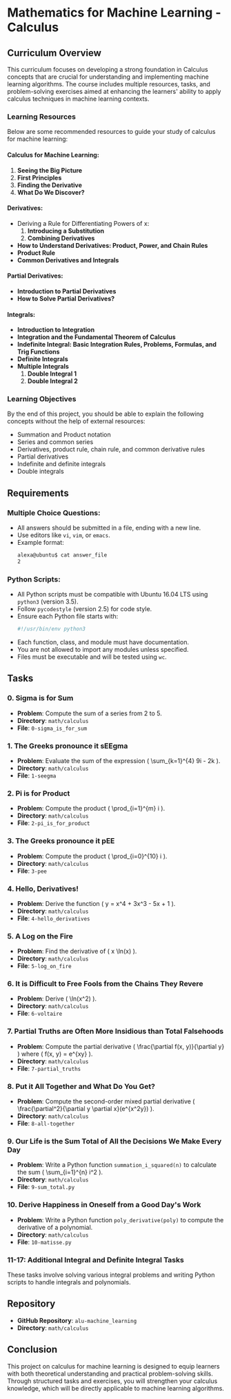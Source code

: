 # Mathematics for Machine Learning - Calculus

## Curriculum Overview

This curriculum focuses on developing a strong foundation in Calculus concepts that are crucial for understanding and implementing machine learning algorithms. The course includes multiple resources, tasks, and problem-solving exercises aimed at enhancing the learners' ability to apply calculus techniques in machine learning contexts.

### Learning Resources

Below are some recommended resources to guide your study of calculus for machine learning:

#### Calculus for Machine Learning:
1. **Seeing the Big Picture**  
2. **First Principles**  
3. **Finding the Derivative**  
4. **What Do We Discover?**

#### Derivatives:
- Deriving a Rule for Differentiating Powers of x:
  1. **Introducing a Substitution**  
  2. **Combining Derivatives**  
- **How to Understand Derivatives: Product, Power, and Chain Rules**  
- **Product Rule**
- **Common Derivatives and Integrals**

#### Partial Derivatives:
- **Introduction to Partial Derivatives**  
- **How to Solve Partial Derivatives?**

#### Integrals:
- **Introduction to Integration**  
- **Integration and the Fundamental Theorem of Calculus**  
- **Indefinite Integral: Basic Integration Rules, Problems, Formulas, and Trig Functions**  
- **Definite Integrals**  
- **Multiple Integrals**  
  1. **Double Integral 1**  
  2. **Double Integral 2**  

### Learning Objectives

By the end of this project, you should be able to explain the following concepts without the help of external resources:

- Summation and Product notation
- Series and common series
- Derivatives, product rule, chain rule, and common derivative rules
- Partial derivatives
- Indefinite and definite integrals
- Double integrals

## Requirements

### Multiple Choice Questions:
- All answers should be submitted in a file, ending with a new line.
- Use editors like `vi`, `vim`, or `emacs`.
- Example format:
  ```bash
  alexa@ubuntu$ cat answer_file
  2
  ```

### Python Scripts:
- All Python scripts must be compatible with Ubuntu 16.04 LTS using `python3` (version 3.5).
- Follow `pycodestyle` (version 2.5) for code style.
- Ensure each Python file starts with:
  ```bash
  #!/usr/bin/env python3
  ```
- Each function, class, and module must have documentation.
- You are not allowed to import any modules unless specified.
- Files must be executable and will be tested using `wc`.

## Tasks

### 0. Sigma is for Sum
- **Problem**: Compute the sum of a series from 2 to 5.
- **Directory**: `math/calculus`
- **File**: `0-sigma_is_for_sum`

### 1. The Greeks pronounce it sEEgma
- **Problem**: Evaluate the sum of the expression \( \sum_{k=1}^{4} 9i - 2k \).
- **Directory**: `math/calculus`
- **File**: `1-seegma`

### 2. Pi is for Product
- **Problem**: Compute the product \( \prod_{i=1}^{m} i \).
- **Directory**: `math/calculus`
- **File**: `2-pi_is_for_product`

### 3. The Greeks pronounce it pEE
- **Problem**: Compute the product \( \prod_{i=0}^{10} i \).
- **Directory**: `math/calculus`
- **File**: `3-pee`

### 4. Hello, Derivatives!
- **Problem**: Derive the function \( y = x^4 + 3x^3 - 5x + 1 \).
- **Directory**: `math/calculus`
- **File**: `4-hello_derivatives`

### 5. A Log on the Fire
- **Problem**: Find the derivative of \( x \ln(x) \).
- **Directory**: `math/calculus`
- **File**: `5-log_on_fire`

### 6. It is Difficult to Free Fools from the Chains They Revere
- **Problem**: Derive \( \ln(x^2) \).
- **Directory**: `math/calculus`
- **File**: `6-voltaire`

### 7. Partial Truths are Often More Insidious than Total Falsehoods
- **Problem**: Compute the partial derivative \( \frac{\partial f(x, y)}{\partial y} \) where \( f(x, y) = e^{xy} \).
- **Directory**: `math/calculus`
- **File**: `7-partial_truths`

### 8. Put it All Together and What Do You Get?
- **Problem**: Compute the second-order mixed partial derivative \( \frac{\partial^2}{\partial y \partial x}(e^{x^2y}) \).
- **Directory**: `math/calculus`
- **File**: `8-all-together`

### 9. Our Life is the Sum Total of All the Decisions We Make Every Day
- **Problem**: Write a Python function `summation_i_squared(n)` to calculate the sum \( \sum_{i=1}^{n} i^2 \).
- **Directory**: `math/calculus`
- **File**: `9-sum_total.py`

### 10. Derive Happiness in Oneself from a Good Day's Work
- **Problem**: Write a Python function `poly_derivative(poly)` to compute the derivative of a polynomial.
- **Directory**: `math/calculus`
- **File**: `10-matisse.py`

### 11-17: Additional Integral and Definite Integral Tasks
These tasks involve solving various integral problems and writing Python scripts to handle integrals and polynomials.

## Repository

- **GitHub Repository**: `alu-machine_learning`
- **Directory**: `math/calculus`

## Conclusion

This project on calculus for machine learning is designed to equip learners with both theoretical understanding and practical problem-solving skills. Through structured tasks and exercises, you will strengthen your calculus knowledge, which will be directly applicable to machine learning algorithms.
